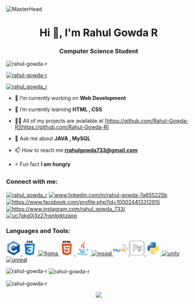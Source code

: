 ![MasterHead](https://1.bp.blogspot.com/-7A4WynwLsMw/XbBpCXG8fHI/AAAAAAAAMt4/uOa1bpLskYgrwGbllhSu2SDj_Mig8SXJQCLcBGAsYHQ/s1600/2000_600px.gif)
<h1 align="center">Hi 👋, I'm Rahul Gowda R</h1>
<h3 align="center">Computer Science Student</h3>


<p align="left"> <img src="https://komarev.com/ghpvc/?username=rahul-gowda-r&label=Profile%20views&color=0e75b6&style=flat" alt="rahul-gowda-r" /> </p>

<p align="left"> <a href="https://github.com/ryo-ma/github-profile-trophy"><img src="https://github-profile-trophy.vercel.app/?username=rahul-gowda-r" alt="rahul-gowda-r" /></a> </p>

<p align="left"> <a href="https://twitter.com/rahul_gowda_r" target="blank"><img src="https://img.shields.io/twitter/follow/rahul_gowda_r?logo=twitter&style=for-the-badge" alt="rahul_gowda_r" /></a> </p>

- 🔭 I’m currently working on **Web Development**

- 🌱 I’m currently learning **HTML , CSS**

- 👨‍💻 All of my projects are available at [https://github.com/Rahul-Gowda-R](https://github.com/Rahul-Gowda-R)

- 💬 Ask me about **JAVA , MySQL**

- 📫 How to reach me **rrahulgowda733@gmail.com**

- ⚡ Fun fact **I am hungry**

<h3 align="left">Connect with me:</h3>
<p align="left">
<a href="https://twitter.com/rahul_gowda_r" target="blank"><img align="center" src="https://raw.githubusercontent.com/rahuldkjain/github-profile-readme-generator/master/src/images/icons/Social/twitter.svg" alt="rahul_gowda_r" height="30" width="40" /></a>
<a href="https://linkedin.com/in/www.linkedin.com/in/rahul-gowda-7a655225b" target="blank"><img align="center" src="https://raw.githubusercontent.com/rahuldkjain/github-profile-readme-generator/master/src/images/icons/Social/linked-in-alt.svg" alt="www.linkedin.com/in/rahul-gowda-7a655225b" height="30" width="40" /></a>
<a href="https://fb.com/https://www.facebook.com/profile.php?id=100024413312915" target="blank"><img align="center" src="https://raw.githubusercontent.com/rahuldkjain/github-profile-readme-generator/master/src/images/icons/Social/facebook.svg" alt="https://www.facebook.com/profile.php?id=100024413312915" height="30" width="40" /></a>
<a href="https://instagram.com/https://www.instagram.com/rahul_gowda_733/" target="blank"><img align="center" src="https://raw.githubusercontent.com/rahuldkjain/github-profile-readme-generator/master/src/images/icons/Social/instagram.svg" alt="https://www.instagram.com/rahul_gowda_733/" height="30" width="40" /></a>
<a href="https://www.youtube.com/c/uc7gkg0j3z27nsnlpjktzaoq" target="blank"><img align="center" src="https://raw.githubusercontent.com/rahuldkjain/github-profile-readme-generator/master/src/images/icons/Social/youtube.svg" alt="uc7gkg0j3z27nsnlpjktzaoq" height="30" width="40" /></a>
</p>

<h3 align="left">Languages and Tools:</h3>
<p align="left"> <a href="https://www.cprogramming.com/" target="_blank" rel="noreferrer"> <img src="https://raw.githubusercontent.com/devicons/devicon/master/icons/c/c-original.svg" alt="c" width="40" height="40"/> </a> <a href="https://www.w3schools.com/css/" target="_blank" rel="noreferrer"> <img src="https://raw.githubusercontent.com/devicons/devicon/master/icons/css3/css3-original-wordmark.svg" alt="css3" width="40" height="40"/> </a> <a href="https://www.figma.com/" target="_blank" rel="noreferrer"> <img src="https://www.vectorlogo.zone/logos/figma/figma-icon.svg" alt="figma" width="40" height="40"/> </a> <a href="https://www.w3.org/html/" target="_blank" rel="noreferrer"> <img src="https://raw.githubusercontent.com/devicons/devicon/master/icons/html5/html5-original-wordmark.svg" alt="html5" width="40" height="40"/> </a> <a href="https://www.java.com" target="_blank" rel="noreferrer"> <img src="https://raw.githubusercontent.com/devicons/devicon/master/icons/java/java-original.svg" alt="java" width="40" height="40"/> </a> <a href="https://www.microsoft.com/en-us/sql-server" target="_blank" rel="noreferrer"> <img src="https://www.svgrepo.com/show/303229/microsoft-sql-server-logo.svg" alt="mssql" width="40" height="40"/> </a> <a href="https://www.mysql.com/" target="_blank" rel="noreferrer"> <img src="https://raw.githubusercontent.com/devicons/devicon/master/icons/mysql/mysql-original-wordmark.svg" alt="mysql" width="40" height="40"/> </a> <a href="https://www.photoshop.com/en" target="_blank" rel="noreferrer"> <img src="https://raw.githubusercontent.com/devicons/devicon/master/icons/photoshop/photoshop-line.svg" alt="photoshop" width="40" height="40"/> </a> <a href="https://www.python.org" target="_blank" rel="noreferrer"> <img src="https://raw.githubusercontent.com/devicons/devicon/master/icons/python/python-original.svg" alt="python" width="40" height="40"/> </a> <a href="https://unity.com/" target="_blank" rel="noreferrer"> <img src="https://www.vectorlogo.zone/logos/unity3d/unity3d-icon.svg" alt="unity" width="40" height="40"/> </a> <a href="https://unrealengine.com/" target="_blank" rel="noreferrer"> <img src="https://raw.githubusercontent.com/kenangundogan/fontisto/036b7eca71aab1bef8e6a0518f7329f13ed62f6b/icons/svg/brand/unreal-engine.svg" alt="unreal" width="40" height="40"/> </a> </p>

<p><img align="left" src="https://github-readme-stats.vercel.app/api/top-langs?username=rahul-gowda-r&show_icons=true&locale=en&layout=compact" alt="rahul-gowda-r" /></p>

<p>&nbsp;<img align="center" src="https://github-readme-stats.vercel.app/api?username=rahul-gowda-r&show_icons=true&locale=en" alt="rahul-gowda-r" /></p>

<p><img align="center" src="https://github-readme-streak-stats.herokuapp.com/?user=rahul-gowda-r&" alt="rahul-gowda-r" /></p>

<div align="center">
  <img src="https://profile-counter.glitch.me/ModhakNatesh/count.svg?"  />
</div>

